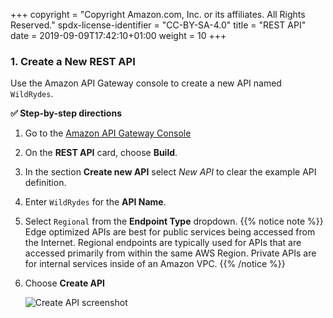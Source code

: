 +++
copyright = "Copyright Amazon.com, Inc. or its affiliates. All Rights Reserved."
spdx-license-identifier = "CC-BY-SA-4.0"
title = "REST API"
date = 2019-09-09T17:42:10+01:00
weight = 10
+++

### 1. Create a New REST API
Use the Amazon API Gateway console to create a new API named `WildRydes`.

**:white_check_mark: Step-by-step directions**

1. Go to the [Amazon API Gateway Console][api-gw-console]
1. On the **REST API** card, choose **Build**.
1. In the section **Create new API** select _New API_ to clear the example API definition.
1. Enter `WildRydes` for the **API Name**.
1. Select `Regional` from the **Endpoint Type** dropdown.
{{% notice note %}}
Edge optimized APIs are best for public services being accessed from the Internet. Regional endpoints are typically used for APIs that are accessed primarily from within the same AWS Region. Private APIs are for internal services inside of an Amazon VPC.
{{% /notice %}}
1. Choose **Create API**

    ![Create API screenshot](/images/create-api.png)

[api-gw-console]: https://console.aws.amazon.com/apigateway/home

